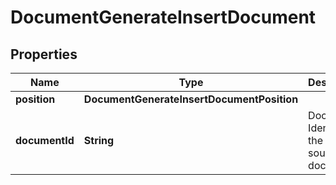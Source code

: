 

# DocumentGenerateInsertDocument


## Properties

| Name | Type | Description | Notes |
|------------ | ------------- | ------------- | -------------|
|**position** | **DocumentGenerateInsertDocumentPosition** |  |  |
|**documentId** | **String** | Document Identifier of the data source document |  |



